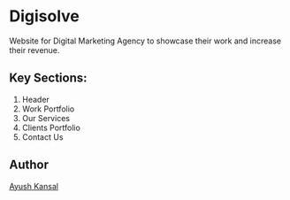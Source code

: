 # Digisolve
Website for Digital Marketing Agency to showcase their work and increase their revenue.

## Key Sections:
1. Header
2. Work Portfolio
3. Our Services
4. Clients Portfolio
5. Contact Us

## Author
[Ayush Kansal](https://linkedin.com/in/aykansal)
